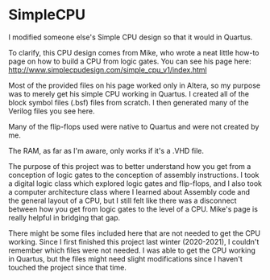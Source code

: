# SimpleCPU
I modified someone else's Simple CPU design so that it would in Quartus. 

To clarify, this CPU design comes from Mike, who wrote a neat little how-to page on
how to build a CPU from logic gates. 
You can see his page here:
http://www.simplecpudesign.com/simple_cpu_v1/index.html

Most of the provided files on his page worked only in Altera, so my purpose was to merely get his simple CPU
working in Quartus. I created all of the block symbol files (.bsf) files from scratch. I then
generated many of the Verilog files you see here. 

Many of the flip-flops used were native to Quartus and were not created by me. 

The RAM, as far as I'm aware, only works if it's a .VHD file.

The purpose of this project was to better understand how you get from a conception of logic gates
to the conception of assembly instructions. I took a digital logic class which explored logic
gates and flip-flops, and I also took a computer architecture class where I learned about Assembly code 
and the general layout of a CPU, but I still felt like there was a disconnect between how you get from logic gates
to the level of a CPU. Mike's page is really helpful in bridging that gap. 

There might be some files included here that are not needed to get the CPU working. 
Since I first finished this project last winter (2020-2021), I couldn't remember
which files were not needed. I was able to get the CPU working in Quartus, but
the files might need slight modifications since I haven't touched the project 
since that time. 
